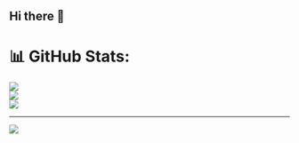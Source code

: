## Hi there 👋


# 📊 GitHub Stats:
![](https://github-readme-stats.vercel.app/api?username=omerbzk&theme=dark&hide_border=false&include_all_commits=false&count_private=false)<br/>
![](https://github-readme-streak-stats.herokuapp.com/?user=omerbzk&theme=dark&hide_border=false)<br/>
![](https://github-readme-stats.vercel.app/api/top-langs/?username=omerbzk&theme=dark&hide_border=false&include_all_commits=false&count_private=false&layout=compact)

---
[![](https://visitcount.itsvg.in/api?id=omerbzk&icon=0&color=0)](https://visitcount.itsvg.in)


